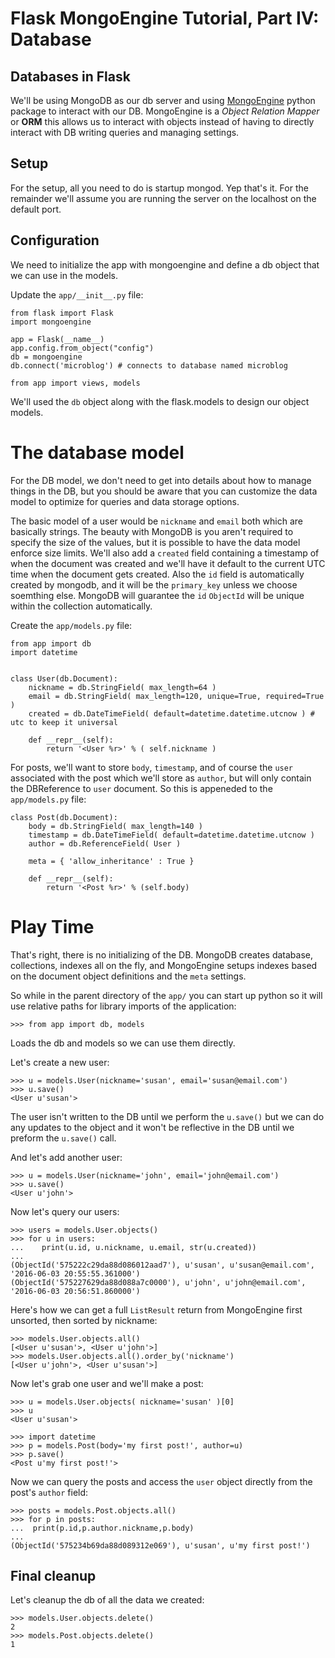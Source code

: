 # Flask MongoEngine Tutorial, Part IV: Database

## Databases in Flask
We'll be using MongoDB as our db server and using [MongoEngine](mongoengine.org) python package to interact with our DB. MongoEngine is a _Object Relation Mapper_ or **ORM** this allows us to interact with objects instead of having to directly interact with DB writing queries and managing settings.

## Setup
For the setup, all you need to do is startup mongod. Yep that's it. For the remainder we'll assume you are running the server on the localhost on the default port.

## Configuration
We need to initialize the app with mongoengine and define a db object that we can use in the models.

Update the `app/__init__.py` file:
```
from flask import Flask
import mongoengine

app = Flask(__name__)
app.config.from_object("config")
db = mongoengine
db.connect('microblog') # connects to database named microblog

from app import views, models
```

We'll used the `db` object along with the flask.models to design our object models.

# The database model

For the DB model, we don't need to get into details about how to manage things in the DB, but you should be aware that you can customize the data model to optimize for queries and data storage options.

The basic model of a user would be `nickname` and `email` both which are basically strings. The beauty with MongoDB is you aren't required to specify the size of the values, but it is possible to have the data model enforce size limits.
We'll also add a `created` field containing a timestamp of when the document was created and we'll have it default to the current UTC time when the document gets created.
Also the `id` field is automatically created by mongodb, and it will be the `primary_key` unless we choose soemthing else. MongoDB will guarantee the `id` `ObjectId` will be unique within the collection automatically.

Create the `app/models.py` file:
```
from app import db
import datetime


class User(db.Document):
    nickname = db.StringField( max_length=64 )
	email = db.StringField( max_length=120, unique=True, required=True )
	created = db.DateTimeField( default=datetime.datetime.utcnow ) # utc to keep it universal

    def __repr__(self):
		return '<User %r>' % ( self.nickname )

```

For posts, we'll want to store `body`, `timestamp`, and of course the `user` associated with the post which we'll store as `author`, but will only contain the DBReference to `user` document. So this is appeneded to the `app/models.py` file:

```
class Post(db.Document):
    body = db.StringField( max_length=140 )
    timestamp = db.DateTimeField( default=datetime.datetime.utcnow )
    author = db.ReferenceField( User )

    meta = { 'allow_inheritance' : True }

    def __repr__(self):
        return '<Post %r>' % (self.body)

```

# Play Time

That's right, there is no initializing of the DB. MongoDB creates database, collections, indexes all on the fly, and MongoEngine setups indexes based on the document object definitions and the `meta` settings.

So while in the parent directory of the `app/` you can start up python so it will use relative paths for library imports of the application:

```
>>> from app import db, models
```

Loads the db and models so we can use them directly.

Let's create a new user:

```
>>> u = models.User(nickname='susan', email='susan@email.com')
>>> u.save()
<User u'susan'>
```

The user isn't written to the DB until we perform the `u.save()` but we can do any updates to the object and it won't be reflective in the DB until we preform the `u.save()` call.

And let's add another user:
```
>>> u = models.User(nickname='john', email='john@email.com')
>>> u.save()
<User u'john'>
```

Now let's query our users:
```
>>> users = models.User.objects()
>>> for u in users:
...    print(u.id, u.nickname, u.email, str(u.created))
...
(ObjectId('575222c29da88d086012aad7'), u'susan', u'susan@email.com', '2016-06-03 20:55:55.361000')
(ObjectId('575227629da88d088a7c0000'), u'john', u'john@email.com', '2016-06-03 20:56:51.860000')
```

Here's how we can get a full `ListResult` return from MongoEngine first unsorted, then sorted by nickname:
```
>>> models.User.objects.all()
[<User u'susan'>, <User u'john'>]
>>> models.User.objects.all().order_by('nickname')
[<User u'john'>, <User u'susan'>]
```

Now let's grab one user and we'll make a post:
```
>>> u = models.User.objects( nickname='susan' )[0]
>>> u
<User u'susan'>

>>> import datetime
>>> p = models.Post(body='my first post!', author=u)
>>> p.save()
<Post u'my first post!'>
```

Now we can query the posts and access the `user` object directly from the post's `author` field:

```
>>> posts = models.Post.objects.all()
>>> for p in posts:
...  print(p.id,p.author.nickname,p.body)
...
(ObjectId('575234b69da88d089312e069'), u'susan', u'my first post!')
```

## Final cleanup

Let's cleanup the db of all the data we created:
```
>>> models.User.objects.delete()
2
>>> models.Post.objects.delete()
1
```


